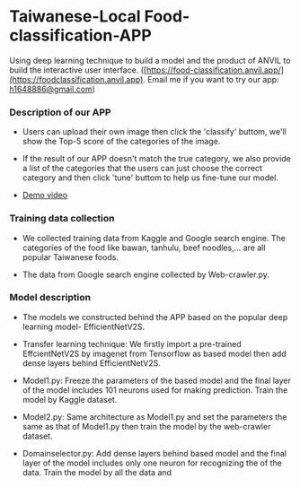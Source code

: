 # Taiwanese-Local Food-classification-APP

Using deep learning technique to build a model and the product of ANVIL to build the interactive user interface. ([https://food-classification.anvil.app/](https://foodclassification.anvil.app). Email me if you want to try our app: h1648886@gmail.com)

### Description of our APP

* Users can upload their own image then click the 'classify' buttom, we'll show the Top-5 score of the categories of the image.

* If the result of our APP doesn't match the true category, we also provide a list of the categories that the users can just choose the correct category and then click 'tune' buttom to help us fine-tune our model.
*  [Demo video](https://youtu.be/DlKp4pPSPNw?t=458&si=whn8aNPYC_Nt0iaa)

### Training data collection

* We collected training data from Kaggle and Google search engine. The categories of the food like bawan, tanhulu, beef noodles,... are all popular Taiwanese foods.

* The data from Google search engine collected by Web-crawler.py.

### Model description

* The models we constructed behind the APP based on the popular deep learning model- EfficientNetV2S.

* Transfer learning technique: We firstly import a pre-trained EffcientNetV2S by imagenet from Tensorflow as based model then add dense layers behind EfficientNetV2S.

* Model1.py: Freeze the parameters of the based model and the final layer of the model includes 101 neurons used for making prediction. Train the model by Kaggle dataset.

* Model2.py: Same architecture as Model1.py and set the parameters the same as that of Model1.py then train the model by the web-crawler dataset.

* Domainselector.py: Add dense layers behind based model and the final layer of the model includes only one neuron for recognizing the  of the data. Train the model by all the data and



